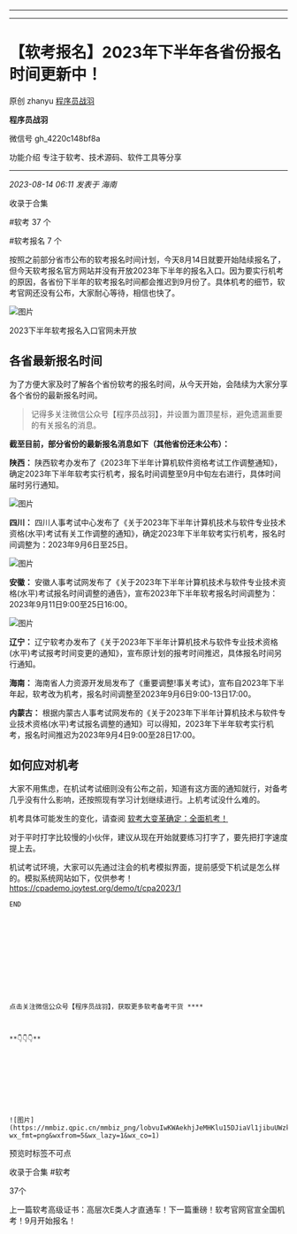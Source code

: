 ----------------------------------------
----------------------------------------
#  【软考报名】2023年下半年各省份报名时间更新中！

原创 zhanyu [ 程序员战羽 ](javascript:void\(0\);)

**程序员战羽** ![]()

微信号 gh_4220c148bf8a

功能介绍 专注于软考、技术源码、软件工具等分享

____

_2023-08-14 06:11_ _发表于 海南_

收录于合集

#软考 37 个

#软考报名 7 个

按照之前部分省市公布的软考报名时间计划，今天8月14日就要开始陆续报名了，但今天软考报名官方网站并没有开放2023年下半年的报名入口。因为要实行机考的原因，各省份下半年的软考报名时间都会推迟到9月份了。具体机考的细节，软考官网还没有公布，大家耐心等待，相信也快了。

![图片](https://mmbiz.qpic.cn/sz_mmbiz_png/JGk26pDia9oiczMz0Ox2q7qurhmbiaQhePO10icrCYxVMN1MmtrHRIOmibiaeUD7ZfibTNHTAdtsRibKOW7ic48WpuoaeXA/640?wx_fmt=png&wxfrom=5&wx_lazy=1&wx_co=1)

2023下半年软考报名入口官网未开放

## 各省最新报名时间

为了方便大家及时了解各个省份软考的报名时间，从今天开始，会陆续为大家分享各个省份的最新报名时间。

> 记得多关注微信公众号【程序员战羽】，并设置为置顶星标，避免遗漏重要的有关报名的消息。

 **截至目前，部分省份的最新报名消息如下（其他省份还未公布）：**

 **陕西：**
陕西软考办发布了《2023年下半年计算机软件资格考试工作调整通知》，确定2023年下半年软考实行机考，报名时间调整至9月中旬左右进行，具体时间届时另行通知。

![图片](https://mmbiz.qpic.cn/sz_mmbiz_png/JGk26pDia9oiczMz0Ox2q7qurhmbiaQhePOEoUhFBAlGZ7L0dlIEPTUrSBXgQQwGibOq11g7tVzB5AQ7MJJNaWj6dQ/640?wx_fmt=png)

 **四川：**
四川人事考试中心发布了《关于2023年下半年计算机技术与软件专业技术资格(水平)考试有关工作调整的通知》，确定2023年下半年软考实行机考，报名时间调整为：2023年9月6日至25日。

![图片](https://mmbiz.qpic.cn/sz_mmbiz_png/JGk26pDia9oiczMz0Ox2q7qurhmbiaQhePODhdeBiax8rAJpbGkWqq1TXrgIzicm8wJdW6voCqalzy3AzBPvffEg2Mw/640?wx_fmt=png)

 **安徽：**
安徽人事考试网发布了《关于2023年下半年计算机技术与软件专业技术资格(水平)考试报名时间调整的通告》，宣布2023年下半年软考报名时间调整为：2023年9月11日9:00至25日16:00。

![图片](https://mmbiz.qpic.cn/sz_mmbiz_png/JGk26pDia9oiczMz0Ox2q7qurhmbiaQhePOWZ47EP8piaSpI8JUS4FLdpFJPCWLKY1FzZ0LMedayA1jibqCokmFm3lQ/640?wx_fmt=png)

 **辽宁：**
辽宁软考办发布了《关于2023年下半年计算机技术与软件专业技术资格(水平)考试报考时间变更的通知》，宣布原计划的报考时间推迟，具体报名时间另行通知。

 **海南：**
海南省人力资源开发局发布了《重要调整!事关考试》，宣布自2023年下半年起，软考改为机考，报名时间调整至2023年9月6日9:00-13日17:00。

 **内蒙古：**
根据内蒙古人事考试网发布的《关于2023年下半年计算机技术与软件专业技术资格(水平)考试报名调整的通知》可以得知，2023年下半年软考实行机考，报名时间推迟为2023年9月4日9:00至28日17:00。

  

## 如何应对机考

大家不用焦虑，在机试考试细则没有公布之前，知道有这方面的通知就行，对备考几乎没有什么影响，还按照现有学习计划继续进行。上机考试没什么难的。

机考具体可能发生的变化，请查阅
[软考大变革确定：全面机考！](http://mp.weixin.qq.com/s?__biz=Mzg2MDA4MjE3Mw==&mid=2247486706&idx=1&sn=e13bd9b6dbd7713e834968453f06121f&chksm=ce2a9660f95d1f7694f610abcca396797112f2745a8678a9a34a575487c7749972e2aaa6f36e&scene=21#wechat_redirect)

对于平时打字比较慢的小伙伴，建议从现在开始就要练习打字了，要先把打字速度提上去。

机试考试环境，大家可以先通过注会的机考模拟界面，提前感受下机试是怎么样的。模拟系统网站如下，仅供参考！https://cpademo.joytest.org/demo/t/cpa2023/1

    
    
    END
    
      
    
    
    
      
    
    
    
      
    
    
    点击关注微信公众号【程序员战羽】，获取更多软考备考干货 ****  
    
    
    
    **👇👇👇**
    
    
      
    

  

    
    
    ![图片](https://mmbiz.qpic.cn/mmbiz_png/lobvuIwKWAekhjJeMHKlu15DJiaVl1jibuUWzkVArJhGnNkd1jGcia7T9b3uNM7Vz65DqPUWXjKHW0syn7dq9doqQ/640?wx_fmt=png&wxfrom=5&wx_lazy=1&wx_co=1)

预览时标签不可点

收录于合集 #软考

37个

上一篇软考高级证书：高层次E类人才直通车！下一篇重磅！软考官网官宣全国机考！9月开始报名！

